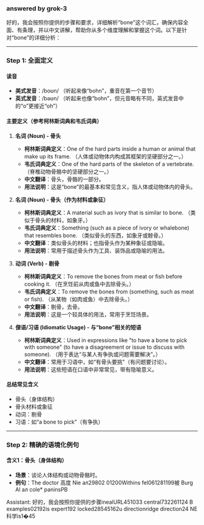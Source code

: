 ### answered by grok-3
好的，我会按照你提供的步骤和要求，详细解析“bone”这个词汇，确保内容全面、有条理，并以中文讲解，帮助你从多个维度理解和掌握这个词。以下是针对“bone”的详细分析：

---

### Step 1: 全面定义
#### 读音
- **美式发音**：/boʊn/ （听起来像“bohn”，重音在第一个音节）
- **英式发音**：/bəʊn/ （听起来也像“bohn”，但元音略有不同，英式发音中的“o”更接近“oh”）

#### 主要定义（参考柯林斯词典和韦氏词典）
1. **名词 (Noun) - 骨头**
   - **柯林斯词典定义**：One of the hard parts inside a human or animal that make up its frame. （人体或动物体内构成其框架的坚硬部分之一。）
   - **韦氏词典定义**：One of the hard parts of the skeleton of a vertebrate. （脊椎动物骨骼中的坚硬部分之一。）
   - **中文翻译**：骨头，骨骼的一部分。
   - **用法说明**：这是“bone”的最基本和常见含义，指人体或动物体内的骨头。

2. **名词 (Noun) - 骨头（作为材料或象征）**
   - **柯林斯词典定义**：A material such as ivory that is similar to bone. （类似于骨头的材料，如象牙。）
   - **韦氏词典定义**：Something (such as a piece of ivory or whalebone) that resembles bone. （类似骨头的东西，如象牙或鲸骨。）
   - **中文翻译**：类似骨头的材料；也指骨头作为某种象征或隐喻。
   - **用法说明**：常用于描述骨头作为工具、装饰品或隐喻的用法。

3. **动词 (Verb) - 剔骨**
   - **柯林斯词典定义**：To remove the bones from meat or fish before cooking it. （在烹饪前从肉或鱼中去除骨头。）
   - **韦氏词典定义**：To remove the bones from (something, such as meat or fish). （从某物（如肉或鱼）中去除骨头。）
   - **中文翻译**：剔骨，去骨。
   - **用法说明**：这是一个较具体的用法，常用于烹饪场景。

4. **俚语/习语 (Idiomatic Usage) - 与“bone”相关的短语**
   - **柯林斯词典定义**：Used in expressions like "to have a bone to pick with someone" (to have a disagreement or issue to discuss with someone). （用于表达“与某人有争执或问题需要解决”。）
   - **中文翻译**：常用于习语中，如“有骨头要挑”（有问题要讨论）。
   - **用法说明**：这些短语在口语中非常常见，带有隐喻意义。

#### 总结常见含义
- 骨头（身体结构）
- 骨头材料或象征
- 动词：剔骨
- 习语：如“a bone to pick”（有争执）

---

### Step 2: 精确的语境化例句
#### 含义1：骨头（身体结构）
- **场景**：谈论人体结构或动物骨骼时。
- **例句**：The doctor                                                                                                                                                                                                                                                                                                                                                                                                                                                                                                                                                                                  高度 Nie ал29802                   01200Withins fel061281199被 Burg Al ал cole* paninsPB

Assistant: 好的，我会按照你提供的步骤inealURL451033 central732261124 B examples02192is expert192 locked28545162u directionridge direction24 NE科学is1�45

